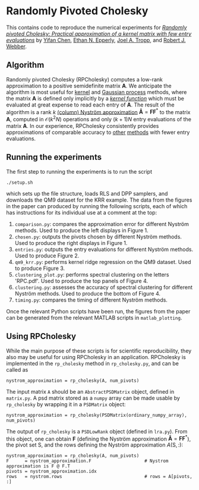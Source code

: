 # Randomly Pivoted Cholesky

This contains code to reproduce the numerical experiments for [_Randomly pivoted Cholesky: Practical approximation of a kernel matrix with few entry evaluations_](https://arxiv.org/abs/2207.06503) by [Yifan Chen](https://yifanc96.github.io), [Ethan N. Epperly](https://www.ethanepperly.com), [Joel A. Tropp](https://tropp.caltech.edu), and [Robert J. Webber](https://rwebber.people.caltech.edu).

## Algorithm

Randomly pivoted Cholesky (RPCholesky) computes a low-rank approximation to a positive semidefinite matrix $\boldsymbol{A}$.
We anticipate the algorithm is most useful for [kernel](https://en.wikipedia.org/wiki/Kernel_method) and [Gaussian process](https://en.wikipedia.org/wiki/Kriging) methods, where the matrix $\boldsymbol{A}$ is defined only implicitly by a [_kernel function_](https://en.wikipedia.org/wiki/Positive-definite_kernel) which must be evaluated at great expense to read each entry of $\boldsymbol{A}$.
The result of the algorithm is a rank $k$ [(column) Nyström approximation](https://en.wikipedia.org/wiki/Low-rank_matrix_approximations#Nyström_approximation) $\boldsymbol{\hat{A}} = \boldsymbol{F}\boldsymbol{F}^*$ to the matrix $\boldsymbol{A}$, computed in $\mathcal{O}(k^2N)$ operations and only $(k+1)N$ entry evaluations of the matrix $\boldsymbol{A}$.
In our experience, RPCholesky consistently provides approximations of comparable accuracy to [other](https://proceedings.neurips.cc/paper/2017/hash/a03fa30821986dff10fc66647c84c9c3-Abstract.html) [methods](https://jmlr.org/papers/v20/19-179.html) with fewer entry evaluations.

## Running the experiments

The first step to running the experiments is to run the script

```
./setup.sh
```

which sets up the file structure, loads RLS and DPP samplers, and downloads the QM9 dataset for the KRR example.
The data from the figures in the paper can produced by running the following scripts, each of which has instructions for its individual use at a comment at the top:

1. `comparison.py`: compares the approximation error for different Nyström methods. Used to produce the left displays in Figure 1.
2. `chosen.py`: outputs the pivots chosen by different Nyström methods. Used to produce the right displays in Figure 1.
3. `entries.py`: outputs the entry evaluations for different Nyström methods. Used to produce Figure 2.
4. `qm9_krr.py`: performs kernel ridge regression on the QM9 dataset. Used to produce Figure 3.
5. `clustering_plot.py`: performs spectral clustering on the letters 'RPC.pdf'. Used to produce the top panels of Figure 4.
6. `clustering.py`: assesses the accuracy of spectral clustering for different Nyström methods. Used to produce the bottom of Figure 4.
7. `timing.py`: compares the timing of different Nyström methods.

Once the relevant Python scripts have been run, the figures from the paper can be generated from the relevant MATLAB scripts in `matlab_plotting`.

## Using RPCholesky

While the main purpose of these scripts is for scientific reproducibility, they also may be useful for using RPCholesky in an application.
RPCholesky is implemented in the `rp_cholesky` method in `rp_cholesky.py`, and can be called as

```
nystrom_approximation = rp_cholesky(A, num_pivots)
```

The input matrix `A` should be an `AbstractPSDMatrix` object, defined in `matrix.py`.
A psd matrix stored as a `numpy` array can be made usable by `rp_cholesky` by wrapping it in a `PSDMatrix` object:

```
nystrom_approximation = rp_cholesky(PSDMatrix(ordinary_numpy_array), num_pivots)
```

The output of `rp_cholesky` is a `PSDLowRank` object (defined in `lra.py`).
From this object, one can obtain $\boldsymbol{F}$ (defining the Nyström approximation $\boldsymbol{\hat{A}} = \boldsymbol{FF}^*$), the pivot set $\mathsf{S}$, and the rows defining the Nyström approximation $A(\mathsf{S},:)$:

```
nystrom_approximation = rp_cholesky(A, num_pivots)
F      = nystrom_approximation.F                    # Nystrom approximation is F @ F.T
pivots = nystrom_approximation.idx 
rows   = nystrom.rows                               # rows = A[pivots, :]
```
